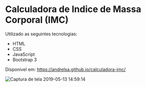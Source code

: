 # Calculadora de Indice de Massa Corporal (IMC)
Utilizado as seguintes tecnologias: 
- HTML
- CSS
- JavaScript
- Bootstrap 3

Disponivel em: https://andrelsa.github.io/calculadora-imc/

![Captura de tela 2019-05-13 14:59:14](https://user-images.githubusercontent.com/12898794/57643307-cf49bc80-758f-11e9-869e-7ba1899ffb41.png)
